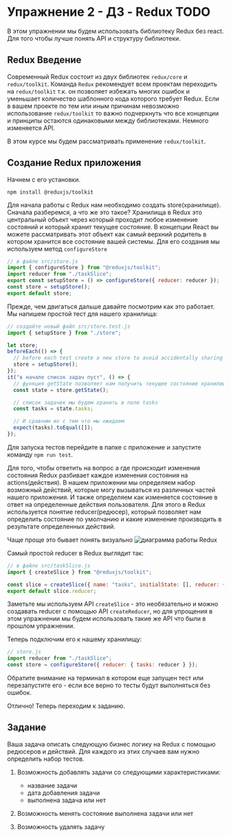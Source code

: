 # Упражнение 2 - ДЗ - Redux TODO

В этом упражнении мы будем использовать библиотеку Redux без react. Для того
чтобы лучше понять API и структуру библиотеки.

## Redux Введение

Современный Redux состоит из двух библиотек `redux/core` и `redux/toolkit`.
Команда `Redux` рекомендует всем проектам переходить на `redux/toolkit` т.к. он
позволяет избежать многих ошибок и уменьшает количество шаблонного кода которого
требует Redux. Если в вашем проекте по тем или иным причинам невозможно
использование `redux/toolkit` то важно подчеркнуть что все концепции и принципы
остаются одинаковыми между библиотеками. Немного изменяется API.

В этом курсе мы будем рассматривать применение `redux/toolkit`.

## Создание Redux приложения

Начнем с его установки.

```shell
npm install @reduxjs/toolkit
```

Для начала работы с Redux нам необходимо создать store(хранилище). Сначала
разберемся, а что же это такое? Хранилища в Redux это центральный объект через
который проходит любое изменение состояний и который хранит текущее состояние. В
концепции React вы можете рассматривать этот объект как самый верхний родитель в
котором хранится все состояние вашей системы. Для его создания мы используем
метод `configureStore`

```js
// в файле src/store.js
import { configureStore } from "@reduxjs/toolkit";
import reducer from "./taskSlice";
export const setupStore = () => configureStore({ reducer: reducer });
const store = setupStore();
export default store;
```

Прежде, чем двигаться дальше давайте посмотрим как это работает. Мы напишем
простой тест для нашего хранилища:

```js
// создайте новый файл src/store.test.js
import { setupStore } from "./store";

let store;
beforeEach(() => {
  // before each test create a new store to avoid accidentally sharing state between tests
  store = setupStore();
});
it("в начале список задач пуст", () => {
  // функция getState позволяет нам получить текущее состояние хранилища
  const state = store.getState();

  // список задачек мы будем хранить в поле tasks
  const tasks = state.tasks;

  // И сравним их с тем что мы ожидаем
  expect(tasks).toEqual([]);
});
```

Для запуска тестов перейдите в папке с приложение и запустите команду
`npm run test`.

Для того, чтобы ответить на вопрос а где происходит изменения состояния Redux
разбивает каждое изменения состояния на actions(действия). В нашем приложении мы
определяем набор возможный действий, которые могу вызываться из различных частей
нашего приложения. И также определяем как изменяется состояние в ответ на
определенные действия пользователя. Для этого в Redux используется понятие
reducer(редюсер), который позволяет нам определить состояние по умолчанию и
какие изменение производить в результате определенных действий.

Чаще проще это бывает понять визуально
![диаграмма работы Redux](https://d33wubrfki0l68.cloudfront.net/01cc198232551a7e180f4e9e327b5ab22d9d14e7/b33f4/assets/images/reduxdataflowdiagram-49fa8c3968371d9ef6f2a1486bd40a26.gif)

Самый простой reducer в Redux выглядит так:

```js
// в файле src/taskSlice.js
import { createSlice } from "@reduxjs/toolkit";

const slice = createSlice({ name: "tasks", initialState: [], reducer: {} });
export default slice.reducer;
```

Заметьте мы используем API `createSlice` - это необязательно и можно создавать
reducer с помощью API `createReducer`, но для упрощения в этом упражнении мы
будем использовать такие же API что были в прошлом упражнении.

Теперь подключим его к нашему хранилищу:

```js
// store.js
import reducer from "./taskSlice";
const store = configureStore({ reducer: { tasks: reducer } });
```

Обратите внимание на терминал в котором еще запущен тест или перезапустите его -
если все верно то тесты будут выполняться без ошибок.

Отлично! Теперь переходим к заданию.

## Задание

Ваша задача описать следующую бизнес логику на Redux с помощью редюсеров и
действий. Для каждого из этих случаев вам нужно определить набор тестов.

1. Возможность добавлять задачи со следующими характеристиками:

   - название задачи
   - дата добавления задачи
   - выполнена задача или нет

2. Возможность менять состояние выполнена задачи или нет
3. Возможность удалять задачу
